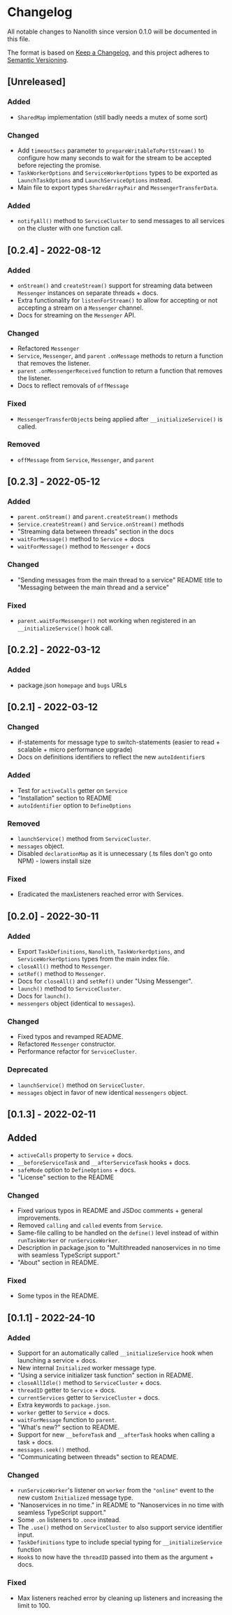 # Changelog

All notable changes to Nanolith since version 0.1.0 will be documented in this file.

The format is based on [Keep a Changelog](https://keepachangelog.com/en/1.0.0/), and this project adheres to [Semantic Versioning](https://semver.org/spec/v2.0.0.html).

## [Unreleased]

### Added

- `SharedMap` implementation (still badly needs a mutex of some sort)

### Changed

- Add `timeoutSecs` parameter to `prepareWritableToPortStream()` to configure how many seconds to wait for the stream to be accepted before rejecting the promise.
- `TaskWorkerOptions` and `ServiceWorkerOptions` types to be exported as `LaunchTaskOptions` and `LaunchServiceOptions` instead.
- Main file to export types `SharedArrayPair` and `MessengerTransferData`.

### Added

- `notifyAll()` method to `ServiceCluster` to send messages to all services on the cluster with one function call.

## [0.2.4] - 2022-08-12

### Added

- `onStream()` and `createStream()` support for streaming data between `Messenger` instances on separate threads + docs.
- Extra functionality for `listenForStream()` to allow for accepting or not accepting a stream on a `Messenger` channel.
- Docs for streaming on the `Messenger` API.

### Changed

- Refactored `Messenger`
- `Service`, `Messenger`, and `parent` `.onMessage` methods to return a function that removes the listener.
- `parent` `.onMessengerReceived` function to return a function that removes the listener.
- Docs to reflect removals of `offMessage`

### Fixed

- `MessengerTransferObject`s being applied after `__initializeService()` is called.

### Removed

- `offMessage` from `Service`, `Messenger`, and `parent`

## [0.2.3] - 2022-05-12

### Added

- `parent.onStream()` and `parent.createStream()` methods
- `Service.createStream()` and `Service.onStream()` methods
- "Streaming data between threads" section in the docs
- `waitForMessage()` method to `Service` + docs
- `waitForMessage()` method to `Messenger` + docs

### Changed

- "Sending messages from the main thread to a service" README title to "Messaging between the main thread and a service"

### Fixed

- `parent.waitForMessenger()` not working when registered in an `__initializeService()` hook call.

## [0.2.2] - 2022-03-12

### Added

- package.json `homepage` and `bugs` URLs

## [0.2.1] - 2022-03-12

### Changed

- if-statements for message type to switch-statements (easier to read + scalable + micro performance upgrade)
- Docs on definitions identifiers to reflect the new `autoIdentifier`s

### Added

- Test for `activeCalls` getter on `Service`
- "Installation" section to README
- `autoIdentifier` option to `DefineOptions`

### Removed

- `launchService()` method from `ServiceCluster`.
- `messages` object.
- Disabled `declarationMap` as it is unnecessary (.ts files don't go onto NPM) - lowers install size

### Fixed

- Eradicated the maxListeners reached error with Services.

## [0.2.0] - 2022-30-11

### Added

- Export `TaskDefinitions`, `Nanolith`, `TaskWorkerOptions`, and `ServiceWorkerOptions` types from the main index file.
- `closeAll()` method to `Messenger`.
- `setRef()` method to `Messenger`.
- Docs for `closeAll()` and `setRef()` under "Using Messenger".
- `launch()` method to `ServiceCluster`.
- Docs for `launch()`.
- `messengers` object (identical to `messages`).

### Changed

- Fixed typos and revamped README.
- Refactored `Messenger` constructor.
- Performance refactor for `ServiceCluster`.

### Deprecated

- `launchService()` method on `ServiceCluster`.
- `messages` object in favor of new identical `messengers` object.

## [0.1.3] - 2022-02-11

## Added

- `activeCalls` property to `Service` + docs.
- `__beforeServiceTask` and `__afterServiceTask` hooks + docs.
- `safeMode` option to `DefineOptions` + docs.
- "License" section to the README

### Changed

- Fixed various typos in README and JSDoc comments + general improvements.
- Removed `calling` and `called` events from `Service`.
- Same-file calling to be handled on the `define()` level instead of within `runTaskWorker` or `runServiceWorker`.
- Description in package.json to "Multithreaded nanoservices in no time with seamless TypeScript support."
- "About" section in README.

### Fixed

- Some typos in the README.

## [0.1.1] - 2022-24-10

### Added

- Support for an automatically called `__initializeService` hook when launching a service + docs.
- New internal `Initialized` worker message type.
- "Using a service initializer task function" section in README.
- `closeAllIdle()` method to `ServiceCluster` + docs.
- `threadID` getter to `Service` + docs.
- `currentServices` getter to `ServiceCluster` + docs.
- Extra keywords to `package.json`.
- `worker` getter to `Service` + docs.
- `waitForMessage` function to `parent`.
- "What's new?" section to README.
- Support for new `__beforeTask` and `__afterTask` hooks when calling a task + docs.
- `messages.seek()` method.
- "Communicating between threads" section to README.

### Changed

- `runServiceWorker`'s listener on `worker` from the `"online"` event to the new custom `Initialized` message type.
- "Nanoservices in no time." in README to "Nanoservices in no time with seamless TypeScript support."
- Some `.on` listeners to `.once` instead.
- The `.use()` method on `ServiceCluster` to also support service identifier input.
- `TaskDefinitions` type to include special typing for `__initializeService` function
- `Hook`s to now have the `threadID` passed into them as the argument + docs.

### Fixed

- Max listeners reached error by cleaning up listeners and increasing the limit to 100.
